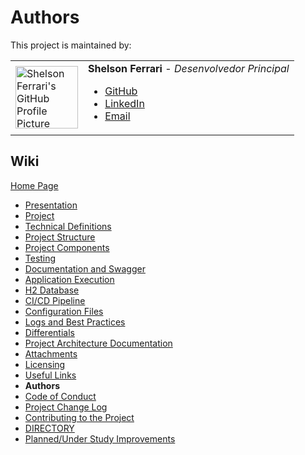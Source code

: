 # Authors

This project is maintained by:

|   |   |
|---|---|
| <img src="https://avatars.githubusercontent.com/u/5073958?v=4" alt="Shelson Ferrari's GitHub Profile Picture" width="100" height="100"> | **Shelson Ferrari** - *Desenvolvedor Principal*<br><ul><li><a href="https://github.com/33mestre">GitHub</a></li><li><a href="https://www.linkedin.com/in/shelson/">LinkedIn</a></li><li><a href="mailto:shelson@gmail.com">Email</a></li></ul> |

## Wiki

[Home Page](/README.md)

- [Presentation](https://github.com/33mestre/sognisport/wiki/presentation)
- [Project](https://github.com/33mestre/sognisport/wiki/project)
- [Technical Definitions](https://github.com/33mestre/sognisport/wiki/technical-definitions)
- [Project Structure](https://github.com/33mestre/sognisport/wiki/project-structure)
- [Project Components](https://github.com/33mestre/sognisport/wiki/project-components)
- [Testing](https://github.com/33mestre/sognisport/wiki/testing)
- [Documentation and Swagger](https://github.com/33mestre/sognisport/wiki/documentation-and-swagger)
- [Application Execution](https://github.com/33mestre/sognisport/wiki/application-execution)
- [H2 Database](https://github.com/33mestre/sognisport/wiki/h2-database)
- [CI/CD Pipeline](https://github.com/33mestre/sognisport/wiki/ci-cd-pipeline)
- [Configuration Files](https://github.com/33mestre/sognisport/wiki/configuration-files)
- [Logs and Best Practices](https://github.com/33mestre/sognisport/wiki/logs-and-best-practices)
- [Differentials](https://github.com/33mestre/sognisport/wiki/differentials)
- [Project Architecture Documentation](https://github.com/33mestre/sognisport/wiki/architecture)
- [Attachments](https://github.com/33mestre/sognisport/wiki/attachments)
- [Licensing](https://github.com/33mestre/sognisport/wiki/licensing)
- [Useful Links](https://github.com/33mestre/sognisport/wiki/useful-links)
- **Authors**
- [Code of Conduct](/CODE_OF_CONDUCT.md)
- [Project Change Log](/CHANGELOG.md)
- [Contributing to the Project](/CONTRIBUTING.md)
- [DIRECTORY](/DIRECTORY.md)
- [Planned/Under Study Improvements](/FUTURE.md)